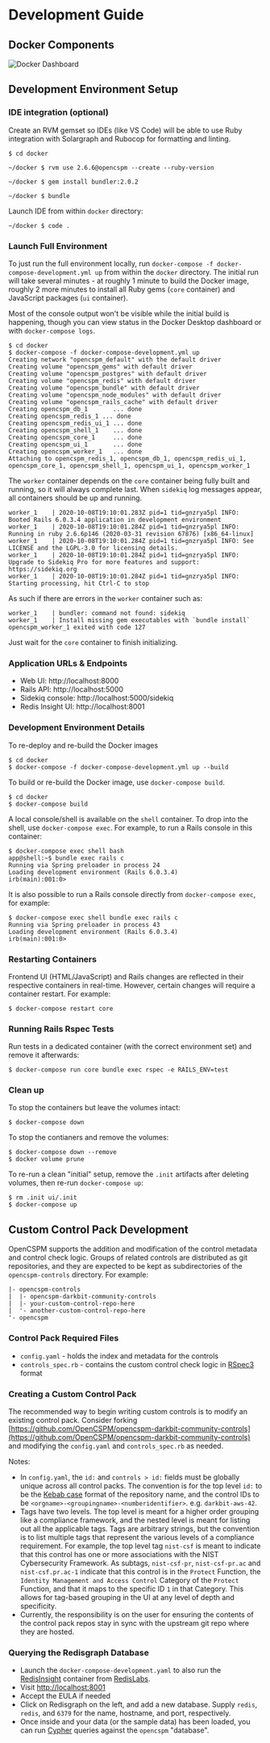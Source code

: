 # Development Guide

## Docker Components

![Docker Dashboard](/site/img/docker-dashboard.png)


## Development Environment Setup

### IDE integration (optional)

Create an RVM gemset so IDEs (like VS Code) will be able to use Ruby integration with Solargraph and Rubocop for formatting and linting.

```console
$ cd docker
```

```console
~/docker $ rvm use 2.6.6@opencspm --create --ruby-version
```

```console
~/docker $ gem install bundler:2.0.2
```

```console
~/docker $ bundle
```

Launch IDE from within `docker` directory:

```console
~/docker $ code .
```

### Launch Full Environment

To just run the full environment locally, run `docker-compose -f docker-compose-development.yml up` from within the `docker` directory. The initial run will take several minutes - at roughly 1 minute to build the Docker image, roughly 2 more minutes to install all Ruby gems (`core` container) and JavaScript packages (`ui` container).
 

Most of the console output won't be visible while the initial build is happening, though you can view status in the Docker Desktop dashboard or with `docker-compose logs`. 

```console
$ cd docker
$ docker-compose -f docker-compose-development.yml up
Creating network "opencspm_default" with the default driver
Creating volume "opencspm_gems" with default driver
Creating volume "opencspm_postgres" with default driver
Creating volume "opencspm_redis" with default driver
Creating volume "opencspm_bundle" with default driver
Creating volume "opencspm_node_modules" with default driver
Creating volume "opencspm_rails_cache" with default driver
Creating opencspm_db_1       ... done
Creating opencspm_redis_1 ... done
Creating opencspm_redis_ui_1 ... done
Creating opencspm_shell_1    ... done
Creating opencspm_core_1     ... done
Creating opencspm_ui_1       ... done
Creating opencspm_worker_1   ... done
Attaching to opencspm_redis_1, opencspm_db_1, opencspm_redis_ui_1, opencspm_core_1, opencspm_shell_1, opencspm_ui_1, opencspm_worker_1
```

The `worker` container depends on the `core` container being fully built and running, so it will always complete last. When `sidekiq` log messages appear, all containers should be up and running.

```console
worker_1    | 2020-10-08T19:10:01.283Z pid=1 tid=gnzrya5pl INFO: Booted Rails 6.0.3.4 application in development environment
worker_1    | 2020-10-08T19:10:01.284Z pid=1 tid=gnzrya5pl INFO: Running in ruby 2.6.6p146 (2020-03-31 revision 67876) [x86_64-linux]
worker_1    | 2020-10-08T19:10:01.284Z pid=1 tid=gnzrya5pl INFO: See LICENSE and the LGPL-3.0 for licensing details.
worker_1    | 2020-10-08T19:10:01.284Z pid=1 tid=gnzrya5pl INFO: Upgrade to Sidekiq Pro for more features and support: https://sidekiq.org
worker_1    | 2020-10-08T19:10:01.284Z pid=1 tid=gnzrya5pl INFO: Starting processing, hit Ctrl-C to stop
```
As such if there are errors in the `worker` container such as:
```
worker_1    | bundler: command not found: sidekiq
worker_1    | Install missing gem executables with `bundle install`
opencspm_worker_1 exited with code 127
```
Just wait for the `core` container to finish initializing.

### Application URLs & Endpoints

* Web UI: http://localhost:8000
* Rails API: http://localhost:5000
* Sidekiq console: http://localhost:5000/sidekiq
* Redis Insight UI: http://localhost:8001

### Development Environment Details

To re-deploy and re-build the Docker images 
```console
$ cd docker
$ docker-compose -f docker-compose-development.yml up --build
```

To build or re-build the Docker image, use `docker-compose build`.

```console
$ cd docker
$ docker-compose build
```

A local console/shell is available on the `shell` container. To drop into the shell, use `docker-compose exec`. For example, to run a Rails console in this container:

```console
$ docker-compose exec shell bash
app@shell:~$ bundle exec rails c
Running via Spring preloader in process 24
Loading development environment (Rails 6.0.3.4)
irb(main):001:0> 
```

It is also possible to run a Rails console directly from `docker-compose exec`, for example:

```console
$ docker-compose exec shell bundle exec rails c
Running via Spring preloader in process 43
Loading development environment (Rails 6.0.3.4)
irb(main):001:0> 
```

### Restarting Containers

Frontend UI (HTML/JavaScript) and Rails changes are reflected in their respective containers in real-time. However, certain changes will require a container restart. For example:

```console
$ docker-compose restart core
```

### Running Rails Rspec Tests

Run tests in a dedicated container (with the correct environment set) and remove it afterwards:

```console
$ docker-compose run core bundle exec rspec -e RAILS_ENV=test
```

### Clean up

To stop the containers but leave the volumes intact:

```console
$ docker-compose down
```

To stop the contianers and remove the volumes:

```console
$ docker-compose down --remove
$ docker volume prune
```

To re-run a clean "initial" setup, remove the `.init` artifacts after deleting volumes, then re-run `docker-compose up`:

```console
$ rm .init ui/.init
$ docker-compose up
```

## Custom Control Pack Development

OpenCSPM supports the addition and modification of the control metadata and control check logic.  Groups of related controls are distributed as git repositories, and they are expected to be kept as subdirectories of the `opencspm-controls` directory.  For example:

```console
|- opencspm-controls
|  |- opencspm-darkbit-community-controls
|  |- your-custom-control-repo-here
|  '- another-custom-control-repo-here
'- opencspm
```

### Control Pack Required Files

* `config.yaml` - holds the index and metadata for the controls
* `controls_spec.rb` - contains the custom control check logic in [RSpec3](https://rspec.info/) format

### Creating a Custom Control Pack

The recommended way to begin writing custom controls is to modify an existing control pack.  Consider forking [https://github.com/OpenCSPM/opencspm-darkbit-community-controls](https://github.com/OpenCSPM/opencspm-darkbit-community-controls) and modifying the `config.yaml` and `controls_spec.rb` as needed.

Notes:

* In `config.yaml`, the `id:` and `controls > id:` fields must be globally unique across all control packs.  The convention is for the top level `id:` to be the [Kebab case](https://en.wikipedia.org/wiki/Letter_case#Special_case_styles) format of the repository name, and the control IDs to be `<orgname>-<groupingname>-<numberidentifier>`.  e.g. `darkbit-aws-42`.
* Tags have two levels.  The top level is meant for a higher order grouping like a compliance framework, and the nested level is meant for listing out all the applicable tags.  Tags are arbitrary strings, but the convention is to list multiple tags that represent the various levels of a compliance requirement.  For example, the top level tag `nist-csf` is meant to indicate that this control has one or more associations with the NIST Cybersecurity Framework.  As subtags, `nist-csf-pr`, `nist-csf-pr.ac` and `nist-csf.pr.ac-1` indicate that this control is in the `Protect` Function, the `Identity Management and Access Control` Category of the `Protect` Function, and that it maps to the specific ID `1` in that Category.  This allows for tag-based grouping in the UI at any level of depth and specificity.
* Currently, the responsibility is on the user for ensuring the contents of the control pack repos stay in sync with the upstream git repo where they are hosted.

### Querying the Redisgraph Database

* Launch the `docker-compose-development.yaml` to also run the [RedisInsight](https://redislabs.com/redis-enterprise/redis-insight/) container from [RedisLabs](https://redislabs.com).
* Visit [http://localhost:8001](http://localhost:8001)
* Accept the EULA if needed
* Click on Redisgraph on the left, and add a new database.  Supply `redis`, `redis`, and `6379` for the name, hostname, and port, respectively.
* Once inside and your data (or the sample data) has been loaded, you can run [Cypher](https://www.opencypher.org/) queries against the `opencspm` "database".
